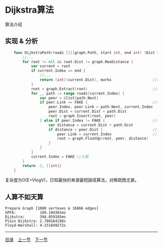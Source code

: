 # Dijkstra算法

算法介绍

## 实现 & 分析
```go
	func DijkstraPath(roads [][]graph.Path, start int, end int) (Dist int, marks []int) {
		//...
		for root != nil && root.Dist != graph.MaxDistance {
			var current = root
			if current.Index == end {
				//...
				return (int)(current.Dist), marks					//返回最短路径
			}
			root = graph.Extract(root)								//移出外围
			for _, path := range roads[current.Index] {
				var peer = &list[path.Next]
				if peer.Link == FAKE {								//未涉及点，纳入外围
					peer.Index, peer.Link = path.Next, current.Index
					peer.Dist = current.Dist + path.Dist
					root = graph.Insert(root, peer)
				} else if peer.Index != FAKE {						//外围点
					var distance = current.Dist + path.Dist
					if distance < peer.Dist { 						//需要调整
						peer.Link = current.Index					//更新最近邻
						root = graph.FloatUp(root, peer, distance)
					}
				}
			}
			current.Index = FAKE //入围
		}
		return -1, []int{}
	}
```

复杂度为O(E+VlogV)，已知最快的单源最短路径算法，对稀疏图尤甚。


## 人算不如天算

	Prepare Graph [1000 vertexes & 16866 edges]
	SPFA:           109.104301ms
	Dijkstra:       394.859105ms
	Plain Dijkstra: 2.708164198s
	Floyd-Warshall: 4.331849272s


---
[目录](../index.md)　[上一节](07-B.md)　[下一节](07-D.md)

